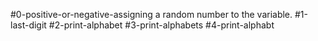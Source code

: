 #0-positive-or-negative-assigning a random number to the variable.
#1-last-digit
#2-print-alphabet
#3-print-alphabets
#4-print-alphabt
